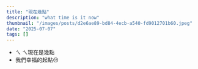 ```yaml
---
title: "現在幾點"
description: "what time is it now"
thumbnail: "/images/posts/d2e6ae89-bd84-4ecb-a540-fd9012701b60.jpeg"
date: "2025-07-07"
tags: []
---
```

- ㄟ ㄟ現在是幾點
- 我們幸福的起點😔

